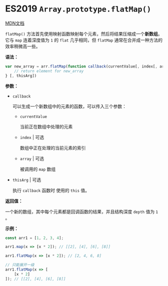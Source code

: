 # ES2019 `Array.prototype.flatMap()`

[MDN文档](https://developer.mozilla.org/zh-CN/docs/Web/JavaScript/Reference/Global_Objects/Array/flatMap)

`flatMap()` 方法首先使用映射函数映射每个元素，然后将结果压缩成一个**新数组**。它与 `map` 连着深度值为 `1` 的 `flat` 几乎相同，但 `flatMap` 通常在合并成一种方法的效率稍微高一些。

**语法：**

``` javascript
var new_array = arr.flatMap(function callback(currentValue[, index[, array]]) {
    // return element for new_array
} [, thisArg])
```

**参数：**

* `callback`

  可以生成一个新数组中的元素的函数，可以传入三个参数：

  + `currentValue`

    当前正在数组中处理的元素

  + `index`   | 可选

    数组中正在处理的当前元素的索引

  + `array`   | 可选

    被调用的 `map` 数组

* `thisArg`   | 可选

  执行 `callback` 函数时 使用的 `this` 值。

**返回值：**

一个新的数组，其中每个元素都是回调函数的结果，并且结构深度 `depth` 值为 `1` 。

**示例：**

``` javascript
const arr1 = [1, 2, 3, 4];

arr1.map(x => [x * 2]); // [[2], [4], [6], [8]]

arr1.flatMap(x => [x * 2]); // [2, 4, 6, 8]

// 只能展开一级
arr1.flatMap(x => [
    [x * 2]
]); // [[2], [4], [6], [8]]
```
